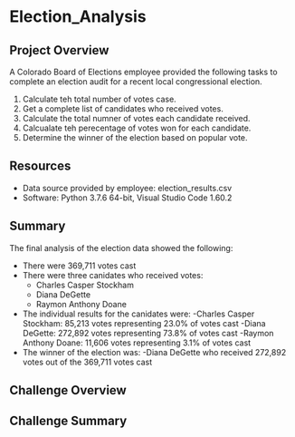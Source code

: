 # Election_Analysis

## Project Overview
A Colorado Board of Elections employee provided the following tasks to complete an election audit for a recent local congressional election.

1. Calculate teh total number of votes case.
2. Get a complete list of candidates who received votes.
3. Calculate the total numner of votes each candidate received.
4. Calcualate teh perecentage of votes won for each candidate.
5. Determine the winner of the election based on popular vote.

## Resources
- Data source provided by employee: election_results.csv
- Software: Python 3.7.6 64-bit, Visual Studio Code 1.60.2

## Summary
The final analysis of the election data showed the following:
- There were 369,711 votes cast
- There were three canidates who received votes:
    - Charles Casper Stockham
    - Diana DeGette
    - Raymon Anthony Doane
- The individual results for the canidates were:
    -Charles Casper Stockham: 85,213 votes representing 23.0% of votes cast
    -Diana DeGette: 272,892 votes representing 73.8% of votes cast
    -Raymon Anthony Doane: 11,606 votes representing 3.1% of votes cast
- The winner of the election was:
    -Diana DeGette who received 272,892 votes out of the 369,711 votes cast
## Challenge Overview

## Challenge Summary
